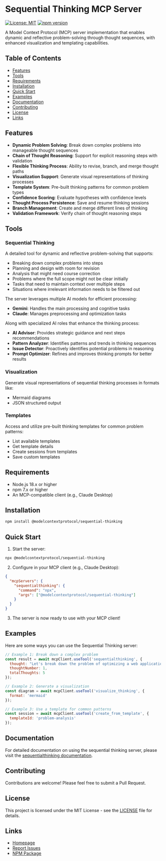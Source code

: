 # Sequential Thinking MCP Server

[![License: MIT](https://img.shields.io/badge/License-MIT-yellow.svg)](https://opensource.org/licenses/MIT)
[![npm version](https://badge.fury.io/js/%40modelcontextprotocol%2Fsequential-thinking.svg)](https://badge.fury.io/js/%40modelcontextprotocol%2Fsequential-thinking)

A Model Context Protocol (MCP) server implementation that enables dynamic and reflective problem-solving through thought sequences, with enhanced visualization and templating capabilities.

## Table of Contents
- [Features](#features)
- [Tools](#tools)
- [Requirements](#requirements)
- [Installation](#installation)
- [Quick Start](#quick-start)
- [Examples](#examples)
- [Documentation](#documentation)
- [Contributing](#contributing)
- [License](#license)
- [Links](#links)

## Features

- **Dynamic Problem Solving**: Break down complex problems into manageable thought sequences
- **Chain of Thought Reasoning**: Support for explicit reasoning steps with validation
- **Flexible Thinking Process**: Ability to revise, branch, and merge thought paths
- **Visualization Support**: Generate visual representations of thinking processes
- **Template System**: Pre-built thinking patterns for common problem types
- **Confidence Scoring**: Evaluate hypotheses with confidence levels
- **Thought Process Persistence**: Save and resume thinking sessions
- **Branch Management**: Create and merge different lines of thinking
- **Validation Framework**: Verify chain of thought reasoning steps

## Tools

### Sequential Thinking
A detailed tool for dynamic and reflective problem-solving that supports:

- Breaking down complex problems into steps
- Planning and design with room for revision
- Analysis that might need course correction
- Problems where the full scope might not be clear initially
- Tasks that need to maintain context over multiple steps
- Situations where irrelevant information needs to be filtered out

The server leverages multiple AI models for efficient processing:

- **Gemini**: Handles the main processing and cognitive tasks
- **Claude**: Manages preprocessing and optimization tasks

Along with specialized AI roles that enhance the thinking process:

- **AI Advisor**: Provides strategic guidance and next steps recommendations
- **Pattern Analyzer**: Identifies patterns and trends in thinking sequences
- **Issue Detector**: Proactively identifies potential problems in reasoning
- **Prompt Optimizer**: Refines and improves thinking prompts for better results

### Visualization
Generate visual representations of sequential thinking processes in formats like:
- Mermaid diagrams
- JSON structured output

### Templates
Access and utilize pre-built thinking templates for common problem patterns:
- List available templates
- Get template details
- Create sessions from templates
- Save custom templates

## Requirements

- Node.js 18.x or higher
- npm 7.x or higher
- An MCP-compatible client (e.g., Claude Desktop)

## Installation

```bash
npm install @modelcontextprotocol/sequential-thinking
```

## Quick Start

1. Start the server:
```bash
npx @modelcontextprotocol/sequential-thinking
```

2. Configure in your MCP client (e.g., Claude Desktop):
```json
{
  "mcpServers": {
    "sequentialthinking": {
      "command": "npx",
      "args": ["@modelcontextprotocol/sequential-thinking"]
    }
  }
}
```

3. The server is now ready to use with your MCP client!

## Examples

Here are some ways you can use the Sequential Thinking server:

```javascript
// Example 1: Break down a complex problem
const result = await mcpClient.useTool('sequentialthinking', {
  thought: "Let's break down the problem of optimizing a web application",
  thoughtNumber: 1,
  totalThoughts: 5
});

// Example 2: Generate a visualization
const diagram = await mcpClient.useTool('visualize_thinking', {
  format: 'mermaid'
});

// Example 3: Use a template for common patterns
const session = await mcpClient.useTool('create_from_template', {
  templateId: 'problem-analysis'
});
```

## Documentation

For detailed documentation on using the sequential thinking server, please visit the [sequentialthinking documentation](src/sequentialthinking/README.md).

## Contributing

Contributions are welcome! Please feel free to submit a Pull Request.

## License

This project is licensed under the MIT License - see the [LICENSE](LICENSE) file for details.

## Links

- [Homepage](https://modelcontextprotocol.io)
- [Report Issues](https://github.com/spotty118/servers/issues)
- [NPM Package](https://www.npmjs.com/package/@modelcontextprotocol/sequential-thinking)
